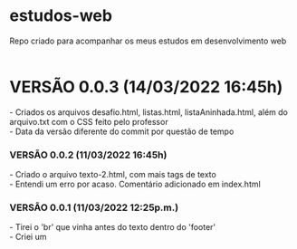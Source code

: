 # estudos-web
Repo criado para acompanhar os meus estudos em desenvolvimento web <br> <br>
<h1> VERSÃO 0.0.3 (14/03/2022 16:45h) </h1>
- Criados os arquivos desafio.html, listas.html, listaAninhada.html, além do arquivo.txt com o CSS feito pelo professor <br>
- Data da versão diferente do commit por questão de tempo <br>
<h3> VERSÃO 0.0.2 (11/03/2022 16:45h) </h3>
- Criado o arquivo texto-2.html, com mais tags de texto <br>
- Entendi um erro por acaso. Comentário adicionado em index.html <br>
 <h3> VERSÃO 0.0.1 (11/03/2022 12:25p.m.) </h3>
- Tirei o 'br' que vinha antes do texto dentro do 'footer' <br>
- Criei um <style>, pra separar isso por pixels (tag padding) <br>
- criei o arquivo texto-1.html, pra começar a trabalhar com as tags de texto <br>
 - PRECEBI QUE SÓ FUNCIONA SE EU INICIO A PARTIR DA EXTENSÃO LIVE SERVER DO VS CODE. Então, lembra de iniciar a partir de um servidor HTTP. <br>
  <br>
  <h3> VERSÃO 0.0.0 (11/03/2022 11:15a.m.) </h3>
- Incluídos o arquivo de índice (index.html) e o primeiro exemplo (teste.html) <br>
- Arquivo de índice vai ser atualizado, porque ainda não estava finalizado quando fiz o upload <br>
